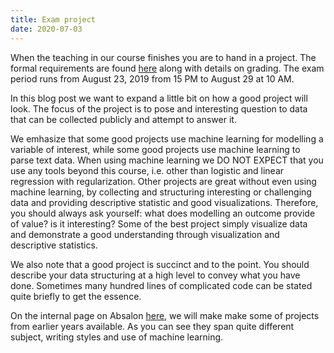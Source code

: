 ```yaml
---
title: Exam project
date: 2020-07-03
---
```



When the teaching in our course finishes you are to hand in a project. The formal requirements are found [here](/isds2020/page/practical/) along with details on grading. The exam period runs from August 23, 2019 from 15 PM to August 29 at 10 AM.

In this blog post we want to expand a little bit on how a good project will look. The focus of the project is to pose and interesting question to data that can be collected publicly and attempt to answer it.

We emhasize that some good projects use machine learning for modelling a variable of interest, while some good projects use machine learning to parse text data. When using machine learning we DO NOT EXPECT that you use any tools beyond this course, i.e. other than logistic and linear regression with regularization. Other projects are great without even using machine learning, by collecting and structuring interesting or challenging data and providing descriptive statistic and good visualizations. Therefore, you should always ask yourself: what does modelling an outcome provide of value? is it interesting? Some of the best project simply visualize data and demonstrate a good understanding through visualization and descriptive statistics.

We also note that a good project is succinct and to the point. You should describe your data structuring at a high level to convey what you have done. Sometimes many hundred lines of complicated code can be stated quite briefly to get the essence.

On the internal page on Absalon [here](https://absalon.ku.dk/courses/44054), we will make make some of projects from earlier years available. As you can see they span quite different subject, writing styles and use of machine learning.
